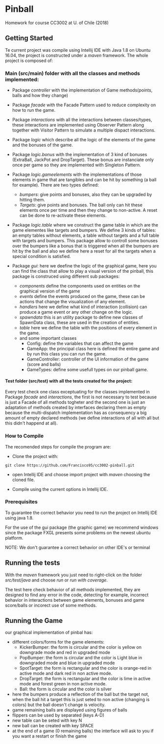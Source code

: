 # Pinball

Homework for course CC3002 at U. of Chile (2018)

## Getting Started

Te current project was compile using Intellij IDE with Java 1.8 on Ubuntu 16.04, the project is constructed under a _maven_ framework. The whole project is composed of:

### Main (src/main) folder with all the classes and methods implemented:

* Package _controller_ with the implementation of Game methods(points, balls and how they change)
* Package _facade_ with the Facade Pattern used to reduce complexity on how to run the game.
* Package _interactions_ with all the interactions between classes/types, these interactions are implemented using Observer Pattern along together with Visitor Pattern to simulate a multiple dispact interactions.
* Package _logic_ which describe all the logic of the elements of the game and the bonuses of the game.
* Package _logic.bonus_ with the implementation of 3 kind of bonuses (ExtraBall, JackPot and DropTarget). These bonus are instanciate only once per game so they are implemented with Singleton Pattern.
* Package _logic.gameelements_ with the implementations of those elements in game that are tangibles and can be hit by something (a ball for example). There are two types defined:
	* _bumpers_: give points and bonuses, also they can be upgraded by hitting them.
	* _Targets_: give points and bonuses. The ball only can hit these elements once per time and then they change to non-active. A reset can be done to re-activate these elements.

* Package _logic.table_ where we construct the game table in which are the game elementes like targets and bumpers. We define 3 kinds of tables: an empty tables without elements, a table without targets and a full table with targets and bumpers. This package allow to controll some bonuses over the bumpers like a bonus that is triggered when all the bumpers are hit by the ball and also we define here a reset for all the targets when a special condition is satisfied.

* Package _gui_: here we deefine the logic of the graphical game, here you can find the class that allow to play a visual version of the pinball, this package is construced using different sub packages:
    * _components_ define the components used on entities on the graphical version of the game
    * _events_ define the events produced on the game, these can be actions that change the visualization of any element.
    * _handlers_ here we define what kind of interaction (collision) can produce a game event or any other change on the logic.
    * _spawndata_ this is an utility package to define new classes of SpawnData class, these are used in the creation of entities.
    * _table_ here we define the table with the positions of every element in the game.
    * and some important classes
        * Config: define the variables that can affect the game
        * GameApp: the principal class here is defined the entire game and by run this class you can run the game.
        * GameController: controller of the UI information of the game (score and balls)
        * GameTypes: define some usefull types on our pinball game.
        
#### Test folder (src/test) with all the tests created for the project:

Every test check one class exceptuating for the classes implemented in Package _facade_ and _interactions_, the first is not necessary to test because is just a Facade of all methods togheter and the second one is just an adaptation of methods created by interfaces declaring them as empty because the multi-dispatch implementation has as consequency a big amount of empty declared methods (we define interactions of all with all but this didn't happend at all).

### How to Compile

The recomended steps for compile the program are:

* Clone the project with:
```
git clone https://github.com/Francisco95/cc3002-pinball.git
```

* open Intellij IDE and choose import project with _maven_ choosing the cloned file.

* Compile using the current options in Intellij IDE.

### Prerequisites

To guarantee the correct behavior you need to run the project on Intellij IDE using java 1.8.

For the use of the gui package (the graphic game) we recommend windows since the package FXGL presents some problems on the newest ubuntu platform.

NOTE: We don't guarantee a correct behavior on other IDE's or terminal


## Running the tests

With the _maven_ framework you just need to right-click on the folder _src/test/java_ and choose _run_ or _run with coverage_.

The test here check behavior of all methods implemented, they are designed to find any error in the code, detecting for example, incorrect behavior in interactions between game elements, bonuses and game score/balls or incorect use of some methods.

## Running the Game

our graphical implementation of pinbal has:

* different colors/forms for the game elements:
    * KickerBumper: the form is circular and the color is yellow on downgrade mode and red in upgraded mode
    * PopBumper: the form is circular and the color is Light blue in downgraded mode and blue in upgraded mode
    * SpotTarget: the form is rectangular and the color is orange-red in active mode and dark red in non active mode.
    * DropTarget: the form is rectangular and the color is lime in active mode and forest green in non active mode.
    * Ball: the form is circular and the color is silver
* here the bumpers produce a  reflection of the ball but the target not, when the ball hit a target this is just seted to non active (changing is colors) but the ball doesn't change is velocity. 
* game remaining balls are displayed using figures of balls
* flippers can be used by separated (keys A-D)
* new table can be seted with key N
* new ball can be created with key SPACE
* at the end of a game (0 remaining balls) the interface will ask to you if you want a restart or finish the game


